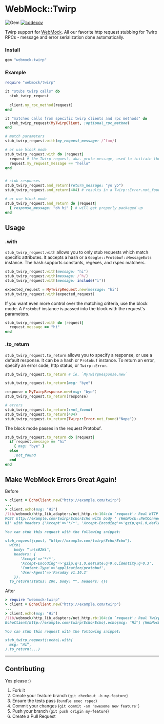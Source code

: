WebMock::Twirp
======
![Gem](https://img.shields.io/gem/dt/webmock-twirp?style=plastic)
[![codecov](https://codecov.io/gh/dpep/webmock-twirp/branch/main/graph/badge.svg)](https://codecov.io/gh/dpep/webmock-twirp)

Twirp support for [WebMock](https://github.com/bblimke/webmock).  All our favorite http request stubbing for Twirp RPCs - message and error serialization done automatically.

###  Install
```ruby
gem "webmock-twirp"
```

###  Example
```ruby
require "webmock/twirp"

it "stubs twirp calls" do 
  stub_twirp_request
  
  client.my_rpc_method(request)
end

it "matches calls from specific twirp clients and rpc methods" do
  stub_twirp_request(MyTwirpClient, :optional_rpc_method)
end

# match parameters
stub_twirp_request.with(my_request_message: /^foo/)

# or use block mode
stub_twirp_request.with do |request|
  request # the Twirp request, aka. proto message, used to initiate the request
  request.my_request_message == "hello"
end


# stub responses
stub_twirp_request.and_return(return_message: "yo yo")
stub_twirp_request.and_return(404) # results in a Twirp::Error.not_found

# or use block mode
stub_twirp_request.and_return do |request|
  { response_message: "oh hi" } # will get properly packaged up
end
```


## Usage

### .with
`stub_twirp_request.with` allows you to only stub requests which match specific attributes.  It accepts a hash or a `Google::Protobuf::MessageExts` instance.  The hash supports constants, regexes, and rspec matchers.

```ruby
stub_twirp_request.with(message: "hi")
stub_twirp_request.with(message: /^h/)
stub_twirp_request.with(message: include("i"))

expected_request = MyTwirpRequest.new(message: "hi")
stub_twirp_request.with(expected_request)
```


If you want even more control over the matching criteria, use the block mode.  A `Protobuf` instance is passed into the block with the request's parameters.

```ruby
stub_twirp_request.with do |request|
  request.message == "hi"
end
```


### .to_return
`stub_twirp_request.to_return` allows you to specify a response, or use a default response.  It can be a hash or `Protobuf` instance.  To return an error, specify an error code, http status, or `Twirp::Error`.

```ruby
stub_twirp_request.to_return # ie. `MyTwirpResponse.new`

stub_twirp_request.to_return(msg: "bye")

response = MyTwirpResponse.new(msg: "bye")
stub_twirp_request.to_return(response)

# errors
stub_twirp_request.to_return(:not_found)
stub_twirp_request.to_return(404)
stub_twirp_request.to_return(Twirp::Error.not_found("Nope"))
```

The block mode passes in the request Protobuf.
```ruby
stub_twirp_request.to_return do |request|
  if request.message == "hi"
    { msg: "bye" }
  else
    :not_found
  end
end
```

## Make WebMock Errors Great Again!
Before
```ruby
> client = EchoClient.new("http://example.com/twirp")
...
> client.echo(msg: "Hi")
/lib/webmock/http_lib_adapters/net_http.rb:104:in `request': Real HTTP connections are disabled. Unregistered request: 
POST http://example.com/twirp/Echo/Echo with body ' (WebMock::NetConnectNotAllowedError)
Hi' with headers {'Accept'=>'*/*', 'Accept-Encoding'=>'gzip;q=1.0,deflate;q=0.6,identity;q=0.3', 'Content-Type'=>'application/protobuf', 'User-Agent'=>'Faraday v1.10.2'}

You can stub this request with the following snippet:

stub_request(:post, "http://example.com/twirp/Echo/Echo").
  with(
    body: "\n\x02Hi",
    headers: {
       'Accept'=>'*/*',
       'Accept-Encoding'=>'gzip;q=1.0,deflate;q=0.6,identity;q=0.3',
       'Content-Type'=>'application/protobuf',
       'User-Agent'=>'Faraday v1.10.2'
    }).
  to_return(status: 200, body: "", headers: {})
```

After
```ruby
> require "webmock-twirp"
> client = EchoClient.new("http://example.com/twirp")
...
> client.echo(msg: "Hi")
/lib/webmock/http_lib_adapters/net_http.rb:104:in `request': Real Twirp connections are disabled. Unregistered request: 
EchoClient(http://example.com/twirp/Echo/Echo).echo(msg: "Hi") (WebMock::NetConnectNotAllowedError)

You can stub this request with the following snippet:

stub_twirp_request(:echo).with(
  msg: "Hi",
).to_return(...)
```

----
## Contributing

Yes please  :)

1. Fork it
1. Create your feature branch (`git checkout -b my-feature`)
1. Ensure the tests pass (`bundle exec rspec`)
1. Commit your changes (`git commit -am 'awesome new feature'`)
1. Push your branch (`git push origin my-feature`)
1. Create a Pull Request
